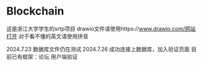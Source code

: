 # Blockchain
这是浙江大学学生的srtp项目
drawio文件请使用https://www.drawio.com/网站打开
对于看不懂的英文请使用拼音

2024.7.23 数据库文件仍在测试
2024.7.26 成功连接上数据库，加入验证页面
		  目前已有框架：论坛
						用户端验证